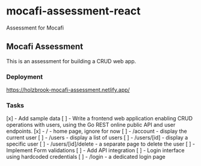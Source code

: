 # mocafi-assessment-react

Assessment for Mocafi

## Mocafi Assessment

This is an assessment for building a CRUD web app.

### Deployment

https://holzbrook-mocafi-assessment.netlify.app/

### Tasks

[x] - Add sample data
[ ] - Write a frontend web application enabling CRUD operations with users, using the Go REST online public API and user endpoints.
[x] - / - home page, ignore for now
[ ] - /account - display the current user
[ ] - /users - display a list of users
[ ] - /users/[id] - display a specific user
[ ] - /users/[id]/delete - a separate page to delete the user
[ ] - Implement Form validations
[ ] - Add API integration
[ ] - Login interface using hardcoded credentials
[ ] - /login - a dedicated login page

